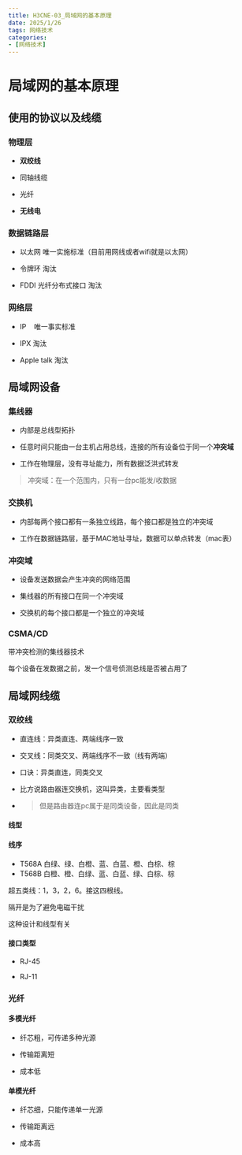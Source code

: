```yaml
---
title: H3CNE-03_局域网的基本原理
date: 2025/1/26
tags: 网络技术
categories: 
- [网络技术]
---
```


# 局域网的基本原理

<!-- more -->

## 使用的协议以及线缆

### 物理层

- **双绞线**

- 同轴线缆

- 光纤

- **无线电**

### 数据链路层

- 以太网  唯一实施标准（目前用网线或者wifi就是以太网）

- 令牌环  淘汰

- FDDI     光纤分布式接口    淘汰

### 网络层

- IP    唯一事实标准

- IPX  淘汰

- Apple talk   淘汰

## 局域网设备

### 集线器

- 内部是总线型拓扑

- 任意时间只能由一台主机占用总线，连接的所有设备位于同一个**冲突域**

- 工作在物理层，没有寻址能力，所有数据泛洪式转发

> 冲突域：在一个范围内，只有一台pc能发/收数据

### 交换机

- 内部每两个接口都有一条独立线路，每个接口都是独立的冲突域

- 工作在数据链路层，基于MAC地址寻址，数据可以单点转发（mac表）

### 冲突域

- 设备发送数据会产生冲突的网络范围

- 集线器的所有接口在同一个冲突域

- 交换机的每个接口都是一个独立的冲突域

### CSMA/CD

带冲突检测的集线器技术

每个设备在发数据之前，发一个信号侦测总线是否被占用了

## 局域网线缆

### 双绞线

- 直连线：异类直连、两端线序一致

- 交叉线：同类交叉、两端线序不一致（线有两端）

- 口诀：异类直连，同类交叉

- 比方说路由器连交换机，这叫异类，主要看类型

- > 但是路由器连pc属于是同类设备，因此是同类

#### 线型

#### 线序

- T568A 白绿、绿、白橙、蓝、白蓝、橙、白棕、棕
- T568B 白橙、橙、白绿、蓝、白蓝、绿、白棕、棕

超五类线：1，3，2，6。接这四根线。

隔开是为了避免电磁干扰

这种设计和线型有关

#### 接口类型

- RJ-45

- RJ-11

### 光纤

#### 多模光纤

- 纤芯粗，可传递多种光源

- 传输距离短

- 成本低

#### 单模光纤

- 纤芯细，只能传递单一光源

- 传输距离远

- 成本高
